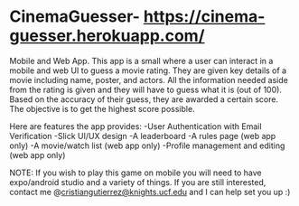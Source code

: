 # CinemaGuesser- https://cinema-guesser.herokuapp.com/
Mobile and Web App.
This app is a small where a user can interact in a mobile and web UI to guess a movie rating. 
They are given key details of a movie including name, poster, and actors.
All the information needed aside from the rating is given and they will have to guess what it is (out of 100).
Based on the accuracy of their guess, they are awarded a certain score. The objective is to get the highest score possible.

Here are features the app provides: 
-User Authentication with Email Verification 
-Slick UI/UX design
-A leaderboard
-A rules page (web app only)
-A movie/watch list (web app only)
-Profile management and editing (web app only)


NOTE: If you wish to play this game on mobile you will need to have expo/android studio
and a variety of things. If you are still interested, contact me @cristiangutierrez@knights.ucf.edu 
and I can help set you up :)
